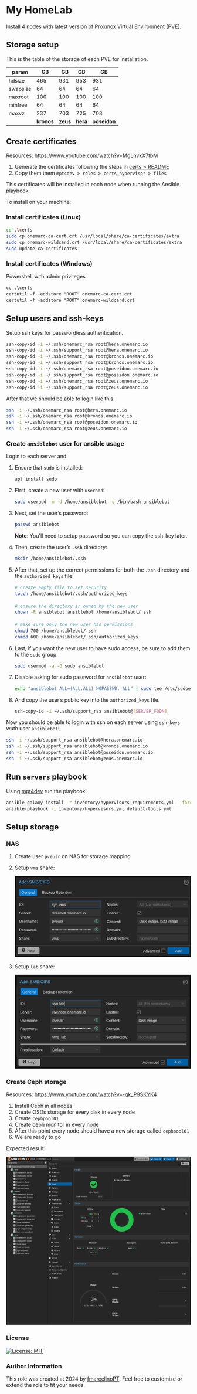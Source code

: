 # My HomeLab

Install 4 nodes with latest version of Proxmox Virtual Environment (PVE).

## Storage setup

This is the table of the storage of each PVE for installation.

|  param   | GB         | GB       | GB       | GB           |
| -------- | ---------- | -------- | -------- | ------------ |
| hdsize   | 465        | 931      | 953      | 931          |
| swapsize | 64         | 64       | 64       | 64           |
| maxroot  | 100        | 100      | 100      | 100          |
| minfree  | 64         | 64       | 64       | 64           |
| maxvz    | 237        | 703      | 725      | 703          |
|          | **kronos** | **zeus** | **hera** | **poseidon** |

## Create certificates

Resources: <https://www.youtube.com/watch?v=MgLnvkX7tbM>

1. Generate the certificates following the steps in [certs > README](certs/README.md)
1. Copy them them `mpt4dev > roles > certs_hypervisor > files`

This certificates will be installed in each node when running the Ansible playbook.

To install on your machine:

### Install certificates (Linux)

```bash
cd .\certs
sudo cp onemarc-ca-cert.crt /usr/local/share/ca-certificates/extra
sudo cp onemarc-wildcard.crt /usr/local/share/ca-certificates/extra
sudo update-ca-certificates
```

### Install certificates (Windows)

Powershell with admin privileges

```ps
cd .\certs
certutil -f -addstore "ROOT" onemarc-ca-cert.crt
certutil -f -addstore "ROOT" onemarc-wildcard.crt
```

## Setup users and ssh-keys

Setup ssh keys for passwordless authentication.

```bash
ssh-copy-id -i ~/.ssh/onemarc_rsa root@hera.onemarc.io
ssh-copy-id -i ~/.ssh/support_rsa root@hera.onemarc.io
ssh-copy-id -i ~/.ssh/onemarc_rsa root@kronos.onemarc.io
ssh-copy-id -i ~/.ssh/support_rsa root@kronos.onemarc.io
ssh-copy-id -i ~/.ssh/onemarc_rsa root@poseidon.onemarc.io
ssh-copy-id -i ~/.ssh/support_rsa root@poseidon.onemarc.io
ssh-copy-id -i ~/.ssh/onemarc_rsa root@zeus.onemarc.io
ssh-copy-id -i ~/.ssh/support_rsa root@zeus.onemarc.io
```

After that we should be able to login like this:

```bash
ssh -i ~/.ssh/onemarc_rsa root@hera.onemarc.io
ssh -i ~/.ssh/onemarc_rsa root@kronos.onemarc.io
ssh -i ~/.ssh/onemarc_rsa root@poseidon.onemarc.io
ssh -i ~/.ssh/onemarc_rsa root@zeus.onemarc.io
```

### Create `ansiblebot` user for ansible usage

Login to each server and:

1. Ensure that `sudo` is installed:

    ```bash
    apt install sudo
    ```

1. First, create a new user with `useradd`:

    ```bash
    sudo useradd -m -d /home/ansiblebot -s /bin/bash ansiblebot
    ```

1. Next, set the user’s password:

    ```bash
    passwd ansiblebot
    ```

    **Note**: You'll need to setup password so you can copy the ssh-key later.

1. Then, create the user’s `.ssh` directory:

    ```bash
    mkdir /home/ansiblebot/.ssh
    ```

1. After that, set up the correct permissions for both the `.ssh` directory and the `authorized_keys` file:

    ```bash
    # Create empty file to set security
    touch /home/ansiblebot/.ssh/authorized_keys

    # ensure the directory ir owned by the new user
    chown -R ansiblebot:ansiblebot /home/ansiblebot/.ssh

    # make sure only the new user has permissions
    chmod 700 /home/ansiblebot/.ssh
    chmod 600 /home/ansiblebot/.ssh/authorized_keys
    ```

1. Last, if you want the new user to have sudo access, be sure to add them to the `sudo` group:

    ```bash
    sudo usermod -a -G sudo ansiblebot
    ```

1. Disable asking for sudo password for `ansiblebot` user:

    ```bash
    echo "ansiblebot ALL=(ALL:ALL) NOPASSWD: ALL" | sudo tee /etc/sudoers.d/ansiblebot
    ```

1. And copy the user’s public key into the `authorized_keys` file.

    ```bash
    ssh-copy-id -i ~/.ssh/support_rsa ansiblebot@[SERVER_FQDN]
    ```

Now you should be able to login with ssh on each server using `ssh-keys` wuth user `ansiblebot`:

```bash
ssh -i ~/.ssh/support_rsa ansiblebot@hera.onemarc.io
ssh -i ~/.ssh/support_rsa ansiblebot@kronos.onemarc.io
ssh -i ~/.ssh/support_rsa ansiblebot@poseidon.onemarc.io
ssh -i ~/.ssh/support_rsa ansiblebot@zeus.onemarc.io
```

## Run `servers` playbook

Using [mpt4dev](https://github.com/fmarcelinoPT/mpt4dev) run the playbook:

```bash
ansible-galaxy install -r inventory/hypervisors_requirements.yml --force && \
ansible-playbook -i inventory/hypervisors.yml default-tools.yml
```

## Setup storage

### NAS

1. Create user `pveusr` on NAS for storage mapping

1. Setup `vms` share:

    ![alt text](res/storage-vms.png)

1. Setup `lab` share:

    ![alt text](res/storage-lab.png)

### Create Ceph storage

Resources: <https://www.youtube.com/watch?v=-qk_P9SKYK4>

1. Install Ceph in all nodes
1. Create OSDs storage for every disk in every node
1. Create `cephpool01`
1. Create ceph monitor in every node
1. After this point every node should have a new storage called `cephpool01`
1. We are ready to go

Expected result:

![alt text](res/ceph-storage-final.png)

### License

[![License: MIT](https://img.shields.io/badge/License-MIT-yellow.svg)](https://opensource.org/licenses/MIT)

### Author Information

This role was created at 2024 by [fmarcelinoPT](https://github.com/fmarcelinoPT). Feel free to customize or extend the role to fit your needs.
